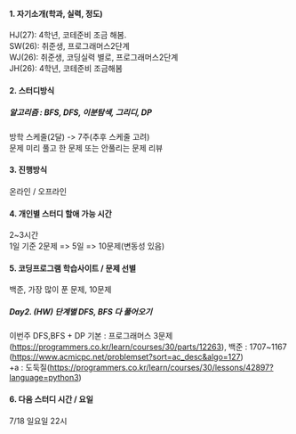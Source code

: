 #### 1. 자기소개(학과, 실력, 정도)   

HJ(27): 4학년, 코테준비 조금 해봄.   
SW(26): 취준생, 프로그래머스2단계   
WJ(26): 취준생, 코딩실력 별로, 프로그래머스2단계   
JH(26): 4학년, 코테준비 조금해봄   

#### 2. 스터디방식 
##### 알고리즘 : BFS, DFS, 이분탐색, 그리디, DP
방학 스케줄(2달) -> 7주(추후 스케줄 고려)  
문제 미리 풀고 한 문제 또는 안풀리는 문제 리뷰       
#### 3. 진행방식   
온라인 / 오프라인
#### 4. 개인별 스터디 할애 가능 시간   
2~3시간   
1일 기준 2문제 => 5일 => 10문제(변동성 있음)
#### 5. 코딩프로그램 학습사이트 / 문제 선별   
백준, 가장 많이 푼 문제, 10문제   
##### Day2. (HW) 단계별 DFS, BFS 다 풀어오기
이번주 DFS,BFS + DP
기본 : 프로그래머스 3문제(https://programmers.co.kr/learn/courses/30/parts/12263), 
백준 : 1707~1167 (https://www.acmicpc.net/problemset?sort=ac_desc&algo=127)   
    +a : 도둑질(https://programmers.co.kr/learn/courses/30/lessons/42897?language=python3)
#### 6. 다음 스터디 시간 / 요일
7/18 일요일 22시   
